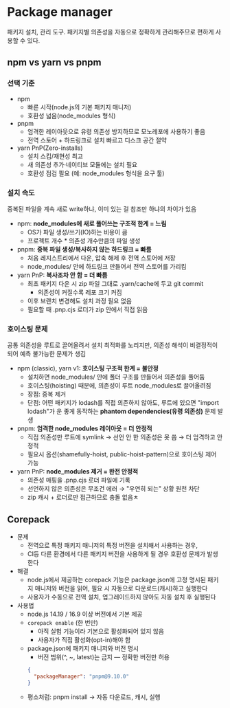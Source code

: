 # Package manager

패키지 설치, 관리 도구. 패키지별 의존성을 자동으로 정확하게 관리해주므로 편하게 사용할 수 있다.

## npm vs yarn vs pnpm

### 선택 기준

- npm
  - 빠른 시작(node.js의 기본 패키지 매니저)
  - 호환성 넓음(node_modules 형식)
- pnpm
  - 엄격한 레이아웃으로 유령 의존성 방지하므로 모노레포에 사용하기 좋음
  - 전역 스토어 + 하드링크로 설치 빠르고 디스크 공간 절약
- yarn PnP(Zero-installs)
  - 설치 스킵/재현성 최고
  - 새 의존성 추가·네이티브 모듈에는 설치 필요
  - 호환성 점검 필요 (예: node_modules 형식을 요구 툴)

### 설치 속도

중복된 파일을 계속 새로 write하냐, 이미 있는 걸 참조만 하냐의 차이가 있음

- npm: **node_modules에 새로 풀어쓰는 구조적 한계 = 느림**
  - OS가 파일 생성/쓰기(IO)하는 비용이 큼
  - 프로젝트 개수 \* 의존성 개수만큼의 파일 생성
- pnpm: **중복 파일 생성/복사하지 않는 하드링크 = 빠름**
  - 처음 레지스트리에서 다운, 압축 해제 후 전역 스토어에 저장
  - node_modules/ 안에 하드링크 만들어서 전역 스토어를 가리킴
- yarn PnP: **복사조차 안 함 = 더 빠름**
  - 최초 패키지 다운 시 zip 파일 그대로 .yarn/cache에 두고 git commit
    - 의존성이 커질수록 레포 크기 커짐
  - 이후 브랜치 변경해도 설치 과정 필요 없음
  - 필요할 때 .pnp.cjs 로더가 zip 안에서 직접 읽음

### 호이스팅 문제

공통 의존성을 루트로 끌어올려서 설치 최적화를 노리지만, 의존성 해석이 비결정적이 되어 예측 불가능한 문제가 생김

- npm (classic), yarn v1: **호이스팅 구조적 한계 = 불안정**
  - 설치하면 node_modules/ 안에 폴더 구조를 만들어서 의존성을 풀어둠
  - 호이스팅(hoisting) 때문에, 의존성이 루트 node_modules로 끌어올려짐
  - 장점: 중복 제거
  - 단점: 어떤 패키지가 lodash를 직접 의존하지 않아도, 루트에 있으면 "import lodash"가 운 좋게 동작하는 **phantom dependencies(유령 의존성)** 문제 발생
- pnpm: **엄격한 node_modules 레이아웃 = 더 안정적**
  - 직접 의존성만 루트에 symlink → 선언 안 한 의존성은 못 씀 → 더 엄격하고 안정적
  - 필요시 옵션(shamefully-hoist, public-hoist-pattern)으로 호이스팅 제어 가능
- yarn PnP: **node_modules 제거 = 완전 안정적**
  - 의존성 매핑을 .pnp.cjs 로더 파일에 기록
  - 선언하지 않은 의존성은 무조건 에러 → "우연히 되는" 상황 원천 차단
  - zip 캐시 + 로더로만 접근하므로 충돌 없음ㅊ

## Corepack

- 문제
  - 전역으로 특정 패키지 매니저의 특정 버전을 설치해서 사용하는 경우,
  - CI등 다른 환경에서 다른 패키지 버전을 사용하게 될 경우 호환성 문제가 발생한다
- 해결
  - node.js에서 제공하는 corepack 기능은 package.json에 고정 명시된 패키지 매니저와 버전을 읽어, 필요 시 자동으로 다운로드(캐시)하고 실행한다
  - 사용자가 수동으로 전역 설치, 업그레이드하지 않아도 자동 설치 후 실행된다
- 사용법
  - node.js 14.19 / 16.9 이상 버전에서 기본 제공
  - `corepack enable` (한 번만)
    - 아직 실험 기능이라 기본으로 활성화되어 있지 않음
    - 사용자가 직접 활성화(opt-in)해야 함
  - package.json에 패키지 매니저와 버전 명시
    - 버전 범위(^, ~, latest)는 금지 — 정확한 버전만 허용
    ```json
    {
      "packageManager": "pnpm@9.10.0"
    }
    ```
  - 평소처럼: pnpm install → 자동 다운로드, 캐시, 실행
